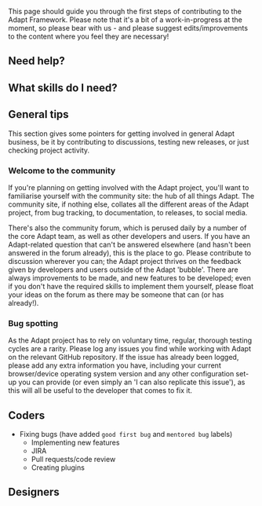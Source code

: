 This page should guide you through the first steps of contributing to the Adapt Framework. Please note that it's a bit of a work-in-progress at the moment, so please bear with us - and please suggest edits/improvements to the content where you feel they are necessary!

## Need help?

## What skills do I need?

## General tips

This section gives some pointers for getting involved in general Adapt business, be it by contributing to discussions, testing new releases, or just checking project activity.

### Welcome to the community
If you're planning on getting involved with the Adapt project, you'll want to familiarise yourself with the community site: the hub of all things Adapt. The community site, if nothing else, collates all the different areas of the Adapt project, from bug tracking, to documentation, to releases, to social media.

There's also the community forum, which is perused daily by a number of the core Adapt team, as well as other developers and users. If you have an Adapt-related question that can't be answered elsewhere (and hasn't been answered in the forum already), this is the place to go. Please contribute to discussion wherever you can; the Adapt project thrives on the feedback given by developers and users outside of the Adapt 'bubble'. There are always improvements to be made, and new features to be developed; even if you don't have the required skills to implement them yourself, please float your ideas on the forum as there may be someone that can (or has already!).

### Bug spotting
As the Adapt project has to rely on voluntary time, regular, thorough testing cycles are a rarity. Please log any issues you find while working with Adapt on the relevant GitHub repository. If the issue has already been logged, please add any extra information you have, including your current browser/device operating system version and any other configuration set-up you can provide (or even simply an 'I can also replicate this issue'), as this will all be useful to the developer that comes to fix it.

## Coders
* Fixing bugs (have added `good first bug` and `mentored bug` labels)
   * Implementing new features
   * JIRA
   * Pull requests/code review
   * Creating plugins

## Designers